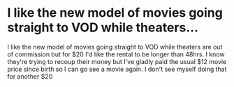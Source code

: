 # ‪I like the new model of movies going straight to VOD while theaters…

‪I like the new model of movies going straight to VOD while theaters are out of commission but for $20 I'd like the rental to be longer than 48hrs. I know they're trying to recoup their money but I've gladly paid the usual $12 movie price since birth so I can go see a movie again. I don't see myself doing that for another $20‬

